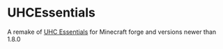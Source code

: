 # UHCEssentials
A remake of [UHC Essentials](https://github.com/Sintinium/UHC-Essentials) for Minecraft forge and versions newer than 1.8.0
